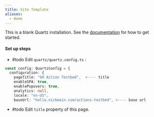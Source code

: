 ```yaml
---
title: Site Template
aliases:
  - Home
---
```


This is a blank Quartz installation.
See the [documentation](https://quartz.jzhao.xyz) for how to get started.

#### Set up steps

* #todo  Edit `quartz/quartz.config.ts` :

```typescript
const config: QuartzConfig = {
  configuration: {
    pageTitle: "GH Action Testbed",  <---- title
    enableSPA: true,
    enablePopovers: true,
    analytics: null,
    locale: "en-US",
    baseUrl: "hello.nickmain.com/actions-testbed", <---- base url
```

* #todo  Edit `title` property of this page.